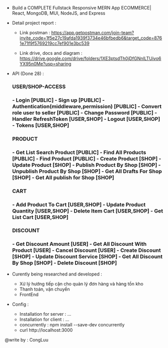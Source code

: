 - Build a COMPLETE Fullstack Responsive MERN App ECOMMERCE| React, MongoDB, MUI, NodeJS, and Express

- Detail project report :

  - Link postman : https://app.getpostman.com/join-team?invite_code=1f5e27c19afda1939f3734e46bfbedb6&target_code=8761e71f9f5769219cc7ef901e3bc539

  - Link drive, docs and diagram : https://drive.google.com/drive/folders/1XE3ptsdTh0jDfGNnlLTUivo6YX95n0Me?usp=sharing

- API (Done 28) :

  <h3>USER/SHOP-ACCESS<h3>
  - Login [PUBLIC]
  - Sign up [PUBLIC]
  - Authentication(middleware,permission) [PUBLIC]
  - Convert role user to seller [PUBLIC]
  - Change Password [PUBLIC]
  - Handler RefreshToken [USER,SHOP]
  - Logout  [USER,SHOP]
  - Tokens [USER,SHOP]
  <h3>PRODUCT<h3>
  - Get List Search Product [PUBLIC]
  - Find All Products [PUBLIC]
  - Find Product [PUBLIC]
  - Create Product [SHOP]
  - Update Product [SHOP]
  - Publish Product By Shop [SHOP]
  - Unpublish Product By Shop [SHOP]
  - Get All Drafts For Shop [SHOP]
  - Get All publish for Shop [SHOP]
  <h3>CART<h3>
  - Add Product To Cart [USER,SHOP]
  - Update Product Quantity [USER,SHOP]
  - Delete Item Cart [USER,SHOP]
  - Get List Cart [USER,SHOP]
  <h3>DISCOUNT<h3>
  - Get Discount Amount [USER]
  - Get All Discount With Product [USER]
  - Cancel Discount [USER]
  - Create Discount [SHOP]
  - Update Discount Service [SHOP]
  - Get All Discount By Shop [SHOP]
  - Delete Discount [SHOP]

- Curently being researched and developed :

  - Xử lý hướng tiếp cận cho quản lý đơn hàng và hàng tồn kho
  - Thanh toán, vận chuyển
  - FrontEnd

- Config :

  - Installation for server : ...
  - Installation for client : ...
  - concurrently : npm install --save-dev concurrently
  - curl http://localhost:3000

@write by : CongLuu
